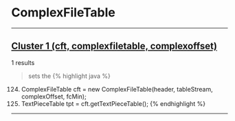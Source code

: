 # ComplexFileTable

***

## [Cluster 1 (cft, complexfiletable, complexoffset)](./1)
1 results
> sets the 
{% highlight java %}
124. ComplexFileTable cft = new ComplexFileTable(header, tableStream, complexOffset, fcMin);
125. TextPieceTable tpt = cft.getTextPieceTable();
{% endhighlight %}

***

